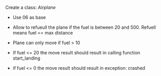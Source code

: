 Create a class: _Airplane_

* Use 06 as base

* Allow to refueull the plane if the fuel is between 20 and 500. Refuell means fuel == max distance
* Plane can only move if fuel > 10
* If fuel <= 20 the move result should result in calling function start_landing
* if fuel <= 0 the move result should result in exception: crashed


